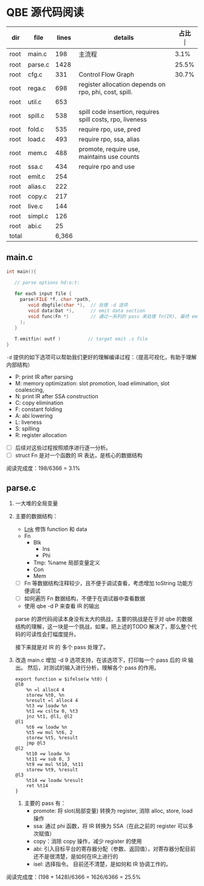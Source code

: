 # QBE 源代码阅读

| dir   | file    | lines | details                                                   | 占比 ｜  |
|-------|---------|-------|-----------------------------------------------------------|-------|
| root  | main.c  | 198   | 主流程                                                       | 3.1%  |
| root  | parse.c | 1428  |                                                           | 25.5% |
| root  | cfg.c   | 331   | Control Flow Graph                                        | 30.7% |
| root  | rega.c  | 698   | register allocation depends on rpo, phi, cost, spill.     |       |
| root  | util.c  | 653   |                                                           |       |
| root  | spill.c | 538   | spill code insertion, requires spill costs, rpo, liveness |       |
| root  | fold.c  | 535   | require rpo, use, pred                                    |       |
| root  | load.c  | 493   | require rpo, ssa, alias                                   |       |
| root  | mem.c   | 488   | promote, require use, maintains use counts                |       |
| root  | ssa.c   | 434   | require rpo and use                                       |       | 
| root  | emit.c  | 254   |                                                           |       |
| root  | alias.c | 222   |                                                           |       |
| root  | copy.c  | 217   |                                                           |       |
| root  | live.c  | 144   |                                                           |       |
| root  | simpl.c | 126   |                                                           |       |
| root  | abi.c   | 25    |                                                           |       |
| total |         | 6,366 |                                                           |       |

## main.c

```c
int main(){

   // parse options hd:o:t: 
   
   for each input file {
     parse(FILE *f, char *path, 
        void dbgfile(char *),  // 处理 -d 选项
        void data(Dat *),      // emit data section
        void func(Fn *)        // 通过一系列的 pass 来处理 fn(IR), 最终 emit IR.
     ); 
   }
   
   T.emitfin( outf )          // target emit .s file
}
```

`-d` 提供的如下选项可以帮助我们更好的理解编译过程：（提高可视化，有助于理解内部结构）
- P: print IR after parsing
- M: memory optimization: slot promotion, load elimination, slot coalescing,
- N: print IR after SSA construction
- C: copy elimination
- F: constant folding
- A: abi lowering
- L: liveness
- S: spilling
- R: register allocation


- [ ] 后续对这些过程按照顺序进行逐一分析。
- [ ] struct Fn 是对一个函数的 IR 表达，是核心的数据结构

阅读完成度：198/6366 = 3.1%

## parse.c

1. 一大堆的全局变量

2. 主要的数据结构：
    - [Lnk](https://c9x.me/compile/doc/il.html#Linkage) 修饰 function 和 data
    - Fn
      - Blk
        - Ins
        - Phi
      - Tmp:  %name 局部变量定义
      - Con
      - Mem

    - [ ] Fn 等数据结构注释较少，且不便于调试查看，考虑增加 toString 功能方便调试
    - [ ] 如何遍历 Fn 数据结构，不便于在调试器中查看数据
    - 使用 qbe -d P 来查看 IR 的输出

    parse 的源代码阅读本身没有太大的挑战，主要的挑战是在于对 qbe 的数据结构的理解，这一块是一个挑战，如果，把上述的TODO
    解决了，那么整个代码的可读性会打幅度提升。

    接下来就是对 IR 的 多个 pass 处理了。

3. 改造 main.c 增加 -d 9 选项支持，在该选项下，打印每一个 pass 后的 IR 输出。
   然后，对测试的输入进行分析，理解各个 pass 的作用。

   ```text
   export function w $ifelse(w %t0) {
   @l0
       %n =l alloc4 4
       storew %t0, %n
       %result =l alloc4 4
       %t3 =w loadw %n
       %t1 =w csltw 0, %t3
       jnz %t1, @l1, @l2
   @l1
       %t6 =w loadw %n
       %t5 =w mul %t6, 2
       storew %t5, %result
       jmp @l3
   @l2
       %t10 =w loadw %n
       %t11 =w sub 0, 3
       %t9 =w mul %t10, %t11
       storew %t9, %result
   @l3
       %t14 =w loadw %result
       ret %t14
   }
   ```
   1. 主要的 pass 有：
      - promote: 将 slot(局部变量) 转换为 register, 消除 alloc, store, load 操作
      - ssa: 通过 phi 函数，将 IR 转换为 SSA（在此之前的 register 可以多次赋值）
      - copy：消除 copy 操作，减少 register 的使用
      - abi: 引入目标平台的寄存器分配（参数、返回值），对寄存器分配目前还不是很清楚，是如何在IR上进行的
      - isel: 选择指令。 目前还不清楚，是如何和 IR 协调工作的。

阅读完成度：(198 + 1428)/6366 = 1626/6366 = 25.5%

